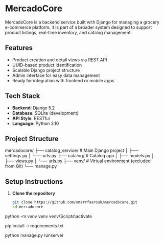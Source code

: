 # MercadoCore 

MercadoCore is a backend service built with Django for managing a grocery e-commerce platform. It is part of a broader system designed to support product listings, real-time inventory, and catalog management.

## Features

- Product creation and detail views via REST API
- UUID-based product identification
- Scalable Django project structure
- Admin interface for easy data management
- Ready for integration with frontend or mobile apps

## Tech Stack

- **Backend**: Django 5.2
- **Database**: SQLite (development)
- **API Style**: RESTful
- **Language**: Python 3.10

## Project Structure


mercadocore/
├── catalog_service/ # Main Django project
│ ├── settings.py
│ └── urls.py
├── catalog/ # Catalog app
│ ├── models.py
│ ├── views.py
│ └── urls.py
├── venv/ # Virtual environment (excluded from Git)
└── manage.py

## Setup Instructions

1. **Clone the repository**
   ```bash
   git clone https://github.com/omarrfaarouk/mercadocore.git
   cd mercadocore

python -m venv venv
venv\Scripts\activate

pip install -r requirements.txt

python manage.py runserver

